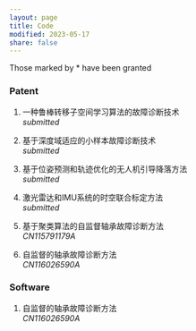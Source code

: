 ```yaml
---
layout: page
title: Code
modified: 2023-05-17 
share: false
---
```


Those marked by * have been granted

<style>
.biblist { }

/* The item */
.biblist li { }

/* You can define custom styles for plstyle field here. */


/*************************************
   The box that contain BibTeX code
 *************************************/
div.noshow { display: none; }
div.bibtex {
  margin-right: 0%;
  margin-top: 1.2em;
  margin-bottom: 1.3em;
  border: 1px solid silver;
  padding: 0.3em 0.5em;
  background: #eeeeee;
}
div.bibtex pre { font-size: 75%; overflow: auto;  width: 100%; }
</style>

<script>
function toggleBibtex(articleid) {
  var bib = document.getElementById('bib_'+articleid);
  if (bib) {
    if(bib.className.indexOf('bibtex') != -1) {
    bib.className.indexOf('noshow') == -1?bib.className = 'bibtex noshow':bib.className = 'bibtex';
    }
  } else {
    return;
  }
}
</script>

### Patent
<ol class="biblist">

   
<li ><p>
一种鲁棒转移子空间学习算法的故障诊断技术<br>
<i>submitted</i>
</p>
</li>   

   
<li ><p>
基于深度域适应的小样本故障诊断技术<br>
<i>submitted</i>
</p>
</li>   

   
 <li ><p>  
基于位姿预测和轨迹优化的无人机引导降落方法<br>
<i>submitted</i>
</p>
</li> 


<li ><p>
激光雷达和IMU系统的时空联合标定方法<br>
<i>submitted</i>
</p>
</li>   

   
<li ><p>
基于聚类算法的自监督轴承故障诊断方法<br>
<i>CN115791179A</i>
</p>
</li>   

   
<li ><p>
自监督的轴承故障诊断方法<br>
<i>CN116026590A</i>
</p>
</li>   

</ol>



### Software
<ol class="biblist">

<li ><p>
自监督的轴承故障诊断方法<br>
<i>CN116026590A</i>
</p>
</li>   

</ol>
